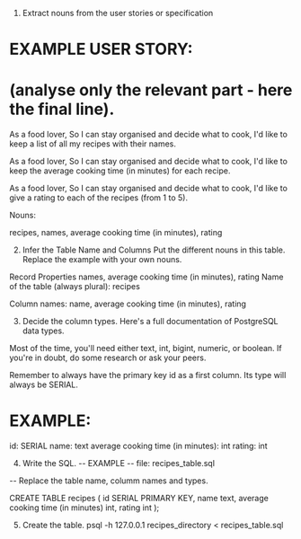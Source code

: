 1. Extract nouns from the user stories or specification

# EXAMPLE USER STORY:

# (analyse only the relevant part - here the final line).

As a food lover,
So I can stay organised and decide what to cook,
I'd like to keep a list of all my recipes with their names.

As a food lover,
So I can stay organised and decide what to cook,
I'd like to keep the average cooking time (in minutes) for each recipe.

As a food lover,
So I can stay organised and decide what to cook,
I'd like to give a rating to each of the recipes (from 1 to 5).

Nouns:

recipes, names, average cooking time (in minutes), rating

2. Infer the Table Name and Columns
   Put the different nouns in this table. Replace the example with your own nouns.

Record Properties
names, average cooking time (in minutes), rating
Name of the table (always plural): recipes

Column names: name, average cooking time (in minutes), rating

3. Decide the column types.
   Here's a full documentation of PostgreSQL data types.

Most of the time, you'll need either text, int, bigint, numeric, or boolean. If you're in doubt, do some research or ask your peers.

Remember to always have the primary key id as a first column. Its type will always be SERIAL.

# EXAMPLE:

id: SERIAL
name: text
average cooking time (in minutes): int
rating: int

4. Write the SQL.
   -- EXAMPLE
   -- file: recipes_table.sql

-- Replace the table name, columm names and types.

CREATE TABLE recipes (
id SERIAL PRIMARY KEY,
name text,
average cooking time (in minutes) int,
rating int
);

5. Create the table.
   psql -h 127.0.0.1 recipes_directory < recipes_table.sql

